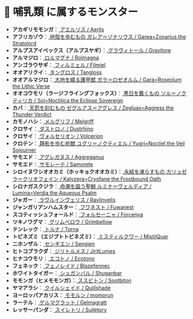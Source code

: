 # 🧬 哺乳類 に属するモンスター

- **アカギリモモンガ**：[ アエルリス / Aerlis ](../monster/Aerlis.md)
- **アフリカゾウ**：[ 地殻を歩むもの ガレア＝ゾナリウス / Garea=Zonarius the Stratolord ](../monster/Garea=Zonarius.md)
- **アルプスアイベックス（アルプスヤギ）**：[ グラヴィトール / Gravitore ](../monster/Gravitore.md)
- **アルマジロ**：[ ロルマグナ / Rolmagna ](../monster/Rolmagna.md)
- **アンゴラウサギ**：[ フィルミェル / Filmiel ](../monster/Filmiel.md)
- **オオアリクイ**：[ タングロス / Tangloss ](../monster/Tangloss.md)
- **オオアルマジロ**：[ 大地を綴る護甲獣 ガラ＝ロゼオルム / Gara=Roseolum the Lithic Verse ](../monster/Gara=Roseolum.md)
- **オオコウモリ（ラージフライングフォックス）**：[ 黒日を戴くもの ソル＝ノクティリカ / Sol=Noctilica the Eclipse Sovereign ](../monster/Sol=Noctilica.md)
- **カバ**：[ 天罰を刻むもの ゼグルアス＝アグレス / Zegluas=Aggress the Thunder Verdict ](../monster/Zegluas=Aggress.md)
- **カモノハシ**：[ メルグリフ / Melgriff ](../monster/Melgriff.md)
- **クロサイ**：[ ダストロノ / Dustrhino ](../monster/Dustrhino.md)
- **クロサイ**：[ ヴォルセリオン / Volcerion ](../monster/Volcerion.md)
- **クロテン**：[ 静影を歩む祈獣 ユグリ＝ノクティエル / Yugri=Noctiel the Veil Sojourner ](../monster/Yugri=Noctiel.md)
- **サモエド**：[ アグレガヌス / Aggreganus ](../monster/Aggreganus.md)
- **サモエド**：[ サモレーテ / Samorete ](../monster/Samorete.md)
- **シロイヌワシオオカミ（ホッキョクオオカミ）**：[ 永結を凍らすもの カリュゼラ＝クリオフェイン / Kalyzera=Cryofane the Frostbound Oath ](../monster/Kalyzera=Cryofane.md)
- **シロナガスクジラ**：[ 命潮を謳う聖鯨 ルミナ＝ヴェルディア / Lumina=Verdia the Aqueous Psalm ](../monster/Lumina=Verdia.md)
- **ジャガー**：[ ラヴルインヴェリス / Ravlinvelis ](../monster/Ravlinvelis.md)
- **ジャンガリアンハムスター**：[ フワネスト / Fuwanest ](../monster/Fuwanest.md)
- **スコティッシュフォールド**：[ フォルセーニャ / Forcenya ](../monster/Forcenya.md)
- **ツキノワグマ**：[ グリムベロウ / Grimbellow ](../monster/Grimbellow.md)
- **テンレック**：[ トルナ / Torna ](../monster/Torna.md)
- **トビネズミ（エジプトトビネズミ）**：[ ミスティルクワー / MistilQuar ](../monster/MistilQuar.md)
- **ニホンザル**：[ センギエン / Sengien ](../monster/Sengien.md)
- **ヒトコブラクダ**：[ ジリトルメス / JiritLumes ](../monster/JiritLumes.md)
- **ヒナコウモリ**：[ エコトノ / Ecotono ](../monster/Ecotono.md)
- **フェネック**：[ フェノレイド / Blazefennec ](../monster/Blazefennec.md)
- **ホワイトタイガー**：[ シュガンバル / Shuganbar ](../monster/Shuganbar.md)
- **モモンガ（ヒメモモンガ）**：[ ススビトン / Sootbiton ](../monster/Sootbiton.md)
- **ヤマアラシ**：[ クイルシェイド / Quillshade ](../monster/Quillshade.md)
- **ヨーロッパアカリス**：[ モモルン / momorun ](../monster/momorun.md)
- **ラーテル**：[ ゲルマグラット / Gelmagratt ](../monster/Gelmagratt.md)
- **レッサーパンダ**：[ スイレトリ / Suilétory ](../monster/Suilétory.md)